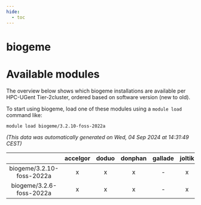 ```yaml
---
hide:
  - toc
---
```


biogeme
=======

# Available modules


The overview below shows which biogeme installations are available per HPC-UGent Tier-2cluster, ordered based on software version (new to old).

To start using biogeme, load one of these modules using a `module load` command like:

```shell
module load biogeme/3.2.10-foss-2022a
```

*(This data was automatically generated on Wed, 04 Sep 2024 at 14:31:49 CEST)*  

| |accelgor|doduo|donphan|gallade|joltik|shinx|skitty|
| :---: | :---: | :---: | :---: | :---: | :---: | :---: | :---: |
|biogeme/3.2.10-foss-2022a|x|x|x|-|x|-|x|
|biogeme/3.2.6-foss-2022a|x|x|x|-|x|-|x|
